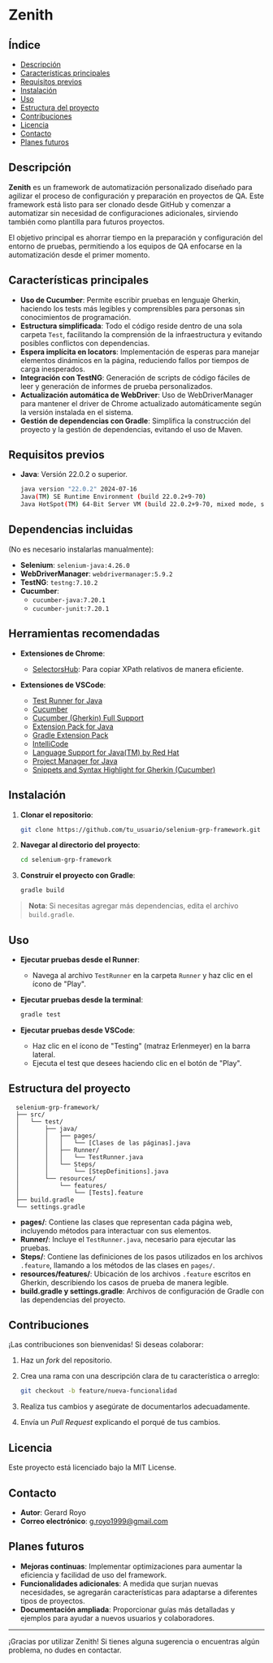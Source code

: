 # Zenith

## Índice
- [Descripción](#descripción)
- [Características principales](#características-principales)
- [Requisitos previos](#requisitos-previos)
- [Instalación](#instalación)
- [Uso](#uso)
- [Estructura del proyecto](#estructura-del-proyecto)
- [Contribuciones](#contribuciones)
- [Licencia](#licencia)
- [Contacto](#contacto)
- [Planes futuros](#planes-futuros)

## Descripción
**Zenith** es un framework de automatización personalizado diseñado para agilizar el proceso de configuración y preparación en proyectos de QA. Este framework está listo para ser clonado desde GitHub y comenzar a automatizar sin necesidad de configuraciones adicionales, sirviendo también como plantilla para futuros proyectos.

El objetivo principal es ahorrar tiempo en la preparación y configuración del entorno de pruebas, permitiendo a los equipos de QA enfocarse en la automatización desde el primer momento.

## Características principales
- **Uso de Cucumber**: Permite escribir pruebas en lenguaje Gherkin, haciendo los tests más legibles y comprensibles para personas sin conocimientos de programación.
- **Estructura simplificada**: Todo el código reside dentro de una sola carpeta `Test`, facilitando la comprensión de la infraestructura y evitando posibles conflictos con dependencias.
- **Espera implícita en locators**: Implementación de esperas para manejar elementos dinámicos en la página, reduciendo fallos por tiempos de carga inesperados.
- **Integración con TestNG**: Generación de scripts de código fáciles de leer y generación de informes de prueba personalizados.
- **Actualización automática de WebDriver**: Uso de WebDriverManager para mantener el driver de Chrome actualizado automáticamente según la versión instalada en el sistema.
- **Gestión de dependencias con Gradle**: Simplifica la construcción del proyecto y la gestión de dependencias, evitando el uso de Maven.

## Requisitos previos
- **Java**: Versión 22.0.2 o superior.

  ```bash
  java version "22.0.2" 2024-07-16
  Java(TM) SE Runtime Environment (build 22.0.2+9-70)
  Java HotSpot(TM) 64-Bit Server VM (build 22.0.2+9-70, mixed mode, sharing)

## Dependencias incluidas
(No es necesario instalarlas manualmente):

- **Selenium**: `selenium-java:4.26.0`
- **WebDriverManager**: `webdrivermanager:5.9.2`
- **TestNG**: `testng:7.10.2`
- **Cucumber**:
  - `cucumber-java:7.20.1`
  - `cucumber-junit:7.20.1`

## Herramientas recomendadas

- **Extensiones de Chrome**:

  - [SelectorsHub](https://chrome.google.com/webstore/detail/selectorshub/xpath-and-selector-helper): Para copiar XPath relativos de manera eficiente.

- **Extensiones de VSCode**:

  - [Test Runner for Java](https://marketplace.visualstudio.com/items?itemName=vscjava.vscode-java-test)
  - [Cucumber](https://marketplace.visualstudio.com/items?itemName=alexkrechik.cucumberautocomplete)
  - [Cucumber (Gherkin) Full Support](https://marketplace.visualstudio.com/items?itemName=GherkinIndentation.cucumber-full)
  - [Extension Pack for Java](https://marketplace.visualstudio.com/items?itemName=vscjava.vscode-java-pack)
  - [Gradle Extension Pack](https://marketplace.visualstudio.com/items?itemName=richardwillis.vscode-gradle-extension-pack)
  - [IntelliCode](https://marketplace.visualstudio.com/items?itemName=VisualStudioExptTeam.vscodeintellicode)
  - [Language Support for Java(TM) by Red Hat](https://marketplace.visualstudio.com/items?itemName=redhat.java)
  - [Project Manager for Java](https://marketplace.visualstudio.com/items?itemName=vscjava.vscode-project-manager)
  - [Snippets and Syntax Highlight for Gherkin (Cucumber)](https://marketplace.visualstudio.com/items?itemName=stevejpurves.cucumber)

## Instalación

1. **Clonar el repositorio**:

   ```bash
   git clone https://github.com/tu_usuario/selenium-grp-framework.git

2. **Navegar al directorio del proyecto**:

   ```bash
   cd selenium-grp-framework
3. **Construir el proyecto con Gradle**:

   ```bash
   gradle build
  > **Nota**: Si necesitas agregar más dependencias, edita el archivo `build.gradle`.

## Uso

- **Ejecutar pruebas desde el Runner**:
  - Navega al archivo `TestRunner` en la carpeta `Runner` y haz clic en el ícono de "Play".

- **Ejecutar pruebas desde la terminal**:

  ```bash
  gradle test

- **Ejecutar pruebas desde VSCode**:
  - Haz clic en el ícono de "Testing" (matraz Erlenmeyer) en la barra lateral.
  - Ejecuta el test que desees haciendo clic en el botón de "Play".

## Estructura del proyecto

```plaintext
  selenium-grp-framework/
  ├── src/
  │   └── test/
  │       ├── java/
  │       │   ├── pages/
  │       │   │   └── [Clases de las páginas].java
  │       │   ├── Runner/
  │       │   │   └── TestRunner.java
  │       │   └── Steps/
  │       │       └── [StepDefinitions].java
  │       └── resources/
  │           └── features/
  │               └── [Tests].feature
  ├── build.gradle
  └── settings.gradle
```

- **pages/**: Contiene las clases que representan cada página web, incluyendo métodos para interactuar con sus elementos.
- **Runner/**: Incluye el `TestRunner.java`, necesario para ejecutar las pruebas.
- **Steps/**: Contiene las definiciones de los pasos utilizados en los archivos `.feature`, llamando a los métodos de las clases en `pages/`.
- **resources/features/**: Ubicación de los archivos `.feature` escritos en Gherkin, describiendo los casos de prueba de manera legible.
- **build.gradle y settings.gradle**: Archivos de configuración de Gradle con las dependencias del proyecto.

## Contribuciones

¡Las contribuciones son bienvenidas! Si deseas colaborar:

1. Haz un *fork* del repositorio.
2. Crea una rama con una descripción clara de tu característica o arreglo:

   ```bash
   git checkout -b feature/nueva-funcionalidad

3. Realiza tus cambios y asegúrate de documentarlos adecuadamente.
4. Envía un *Pull Request* explicando el porqué de tus cambios.

## Licencia

Este proyecto está licenciado bajo la MIT License.

## Contacto

- **Autor**: Gerard Royo
- **Correo electrónico**: [g.royo1999@gmail.com](mailto:g.royo1999@gmail.com)

## Planes futuros

- **Mejoras continuas**: Implementar optimizaciones para aumentar la eficiencia y facilidad de uso del framework.
- **Funcionalidades adicionales**: A medida que surjan nuevas necesidades, se agregarán características para adaptarse a diferentes tipos de proyectos.
- **Documentación ampliada**: Proporcionar guías más detalladas y ejemplos para ayudar a nuevos usuarios y colaboradores.

---

¡Gracias por utilizar Zenith! Si tienes alguna sugerencia o encuentras algún problema, no dudes en contactar.
